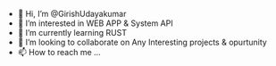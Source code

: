 - 👋 Hi, I’m @GirishUdayakumar
- 👀 I’m interested in WEB APP & System API
- 🌱 I’m currently learning RUST
- 💞️ I’m looking to collaborate on Any Interesting projects & opurtunity
- 📫 How to reach me ...

<!---
GirishUdayakumar/GirishUdayakumar is a ✨ special ✨ repository because its `README.md` (this file) appears on your GitHub profile.
You can click the Preview link to take a look at your changes.
--->
